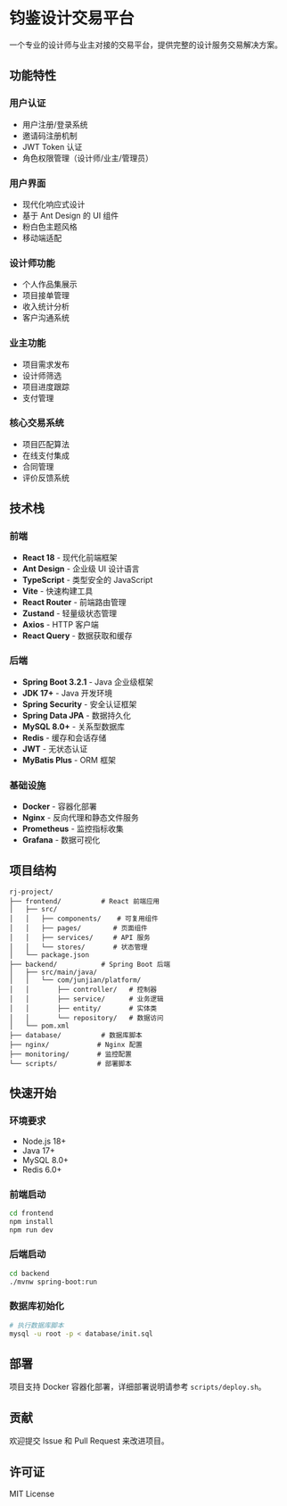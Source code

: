 # 钧鉴设计交易平台

一个专业的设计师与业主对接的交易平台，提供完整的设计服务交易解决方案。

## 功能特性

### 用户认证
- 用户注册/登录系统
- 邀请码注册机制
- JWT Token 认证
- 角色权限管理（设计师/业主/管理员）

### 用户界面
- 现代化响应式设计
- 基于 Ant Design 的 UI 组件
- 粉白色主题风格
- 移动端适配

### 设计师功能
- 个人作品集展示
- 项目接单管理
- 收入统计分析
- 客户沟通系统

### 业主功能
- 项目需求发布
- 设计师筛选
- 项目进度跟踪
- 支付管理

### 核心交易系统
- 项目匹配算法
- 在线支付集成
- 合同管理
- 评价反馈系统

## 技术栈

### 前端
- **React 18** - 现代化前端框架
- **Ant Design** - 企业级 UI 设计语言
- **TypeScript** - 类型安全的 JavaScript
- **Vite** - 快速构建工具
- **React Router** - 前端路由管理
- **Zustand** - 轻量级状态管理
- **Axios** - HTTP 客户端
- **React Query** - 数据获取和缓存

### 后端
- **Spring Boot 3.2.1** - Java 企业级框架
- **JDK 17+** - Java 开发环境
- **Spring Security** - 安全认证框架
- **Spring Data JPA** - 数据持久化
- **MySQL 8.0+** - 关系型数据库
- **Redis** - 缓存和会话存储
- **JWT** - 无状态认证
- **MyBatis Plus** - ORM 框架

### 基础设施
- **Docker** - 容器化部署
- **Nginx** - 反向代理和静态文件服务
- **Prometheus** - 监控指标收集
- **Grafana** - 数据可视化

## 项目结构

```
rj-project/
├── frontend/          # React 前端应用
│   ├── src/
│   │   ├── components/    # 可复用组件
│   │   ├── pages/        # 页面组件
│   │   ├── services/     # API 服务
│   │   └── stores/       # 状态管理
│   └── package.json
├── backend/           # Spring Boot 后端
│   ├── src/main/java/
│   │   └── com/junjian/platform/
│   │       ├── controller/   # 控制器
│   │       ├── service/      # 业务逻辑
│   │       ├── entity/       # 实体类
│   │       └── repository/   # 数据访问
│   └── pom.xml
├── database/          # 数据库脚本
├── nginx/            # Nginx 配置
├── monitoring/       # 监控配置
└── scripts/          # 部署脚本
```

## 快速开始

### 环境要求
- Node.js 18+
- Java 17+
- MySQL 8.0+
- Redis 6.0+

### 前端启动
```bash
cd frontend
npm install
npm run dev
```

### 后端启动
```bash
cd backend
./mvnw spring-boot:run
```

### 数据库初始化
```bash
# 执行数据库脚本
mysql -u root -p < database/init.sql
```

## 部署

项目支持 Docker 容器化部署，详细部署说明请参考 `scripts/deploy.sh`。

## 贡献

欢迎提交 Issue 和 Pull Request 来改进项目。

## 许可证

MIT License